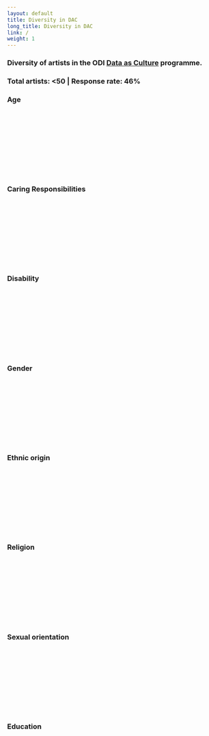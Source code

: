 ```yaml
---
layout: default
title: Diversity in DAC
long_title: Diversity in DAC
link: /
weight: 1
---
```


### Diversity of artists in the ODI <a href="https://theodi.org/culture" target="_blank">Data as Culture</a> programme.

### Total artists: &lt;50 | Response rate: 46%

<section id="container" class="svgersity_cont">
	<section id="age_section" class="item">
		<h3>Age</h3>
		<svg id="age_chart"></svg>
	</section>
	<section id="caring_section" class="item">
		<h3>Caring Responsibilities</h3>
		<svg id="caring_chart"></svg>
	</section>
	<section id="disability_section" class="item">
		<h3>Disability</h3>
		<svg id="disability_chart"></svg>
	</section>
	<section id="gender_section" class="item">
		<h3>Gender</h3>
		<svg id="gender_chart"></svg>
	</section>
	<section id="ethnic_section" class="item">
		<h3>Ethnic origin</h3>
		<svg id="ethnic_chart"></svg>
	</section>
	<section id="religion_section" class="item">
		<h3>Religion</h3>
		<svg id="religion_chart"></svg>
	</section>
	<section id="sex_section" class="item">
		<h3>Sexual orientation</h3>
		<svg id="sex_chart"></svg>
	</section>
	<section id="class_section" class="item">
		<h3>Education</h3>
		<svg id="school_chart"></svg>
	</section>
</section>
